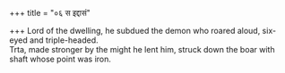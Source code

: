 +++
title = "०६ स इद्दासं"

+++
Lord of the dwelling, he subdued the demon who roared aloud, six-eyed and triple-headed.  
     Trta, made stronger by the might he lent him, struck down the boar with shaft whose point was iron.